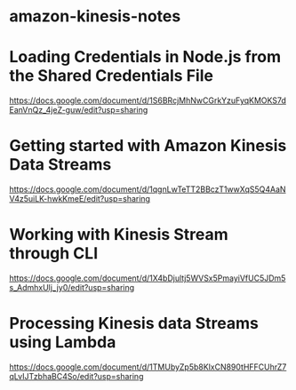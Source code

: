 # amazon-kinesis-notes


# Loading Credentials in Node.js from the Shared Credentials File
https://docs.google.com/document/d/1S6BRcjMhNwCGrkYzuFyqKMOKS7dEanVnQz_4jeZ-guw/edit?usp=sharing

# Getting started with Amazon Kinesis Data Streams
https://docs.google.com/document/d/1qgnLwTeTT2BBczT1wwXqS5Q4AaNV4z5uiLK-hwkKmeE/edit?usp=sharing

# Working with Kinesis Stream through CLI
https://docs.google.com/document/d/1X4bDjultj5WVSx5PmayiVfUC5JDm5s_AdmhxUlj_jy0/edit?usp=sharing

# Processing Kinesis data Streams using Lambda
https://docs.google.com/document/d/1TMUbyZp5b8KlxCN890tHFFCUhrZ7qLvIJTzbhaBC4So/edit?usp=sharing

